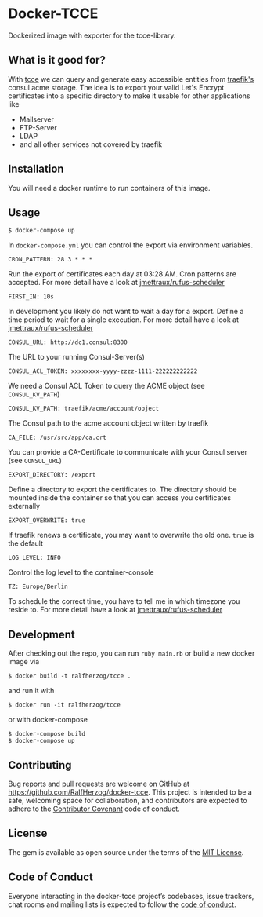 # Docker-TCCE

Dockerized image with exporter for the tcce-library.

## What is it good for?

With [tcce](https://github.com/RalfHerzog/tcce) we can query and generate easy
accessible entities from [traefik's](https://traefik.io/) consul acme storage.
The idea is to export your valid Let's Encrypt certificates into a specific
directory to make it usable for other applications like

* Mailserver
* FTP-Server
* LDAP
* and all other services not covered by traefik

## Installation

You will need a docker runtime to run containers of this image.

## Usage

    $ docker-compose up

In `docker-compose.yml` you can control the export via environment variables.

    CRON_PATTERN: 28 3 * * *

Run the export of certificates each day at 03:28 AM. Cron patterns are accepted. For more detail have a look at [jmettraux/rufus-scheduler](https://github.com/jmettraux/rufus-scheduler)

    FIRST_IN: 10s

In development you likely do not want to wait a day for a export. Define a time period to wait for a single execution. For more detail have a look at [jmettraux/rufus-scheduler](https://github.com/jmettraux/rufus-scheduler)

    CONSUL_URL: http://dc1.consul:8300

The URL to your running Consul-Server(s)

    CONSUL_ACL_TOKEN: xxxxxxxx-yyyy-zzzz-1111-222222222222

We need a Consul ACL Token to query the ACME object (see `CONSUL_KV_PATH`)

`CONSUL_KV_PATH: traefik/acme/account/object`

The Consul path to the acme account object written by traefik

    CA_FILE: /usr/src/app/ca.crt

You can provide a CA-Certificate to communicate with your Consul server (see `CONSUL_URL`)

    EXPORT_DIRECTORY: /export

Define a directory to export the certificates to. The directory should be mounted inside the container so that you can access you certificates externally

    EXPORT_OVERWRITE: true

If traefik renews a certificate, you may want to overwrite the old one. `true` is the default

    LOG_LEVEL: INFO

Control the log level to the container-console

    TZ: Europe/Berlin

To schedule the correct time, you have to tell me in which timezone you reside to. For more detail have a look at [jmettraux/rufus-scheduler](https://github.com/jmettraux/rufus-scheduler)

## Development

After checking out the repo, you can run `ruby main.rb` or build a new docker image via

    $ docker build -t ralfherzog/tcce .

and run it with

    $ docker run -it ralfherzog/tcce

or with docker-compose

    $ docker-compose build
    $ docker-compose up

## Contributing

Bug reports and pull requests are welcome on GitHub at https://github.com/RalfHerzog/docker-tcce. This project is intended to be a safe, welcoming space for collaboration, and contributors are expected to adhere to the [Contributor Covenant](http://contributor-covenant.org) code of conduct.

## License

The gem is available as open source under the terms of the [MIT License](https://opensource.org/licenses/MIT).

## Code of Conduct

Everyone interacting in the docker-tcce project’s codebases, issue trackers, chat rooms and mailing lists is expected to follow the [code of conduct](https://github.com/RalfHerzog/docker-tcce/blob/master/CODE_OF_CONDUCT.md).
